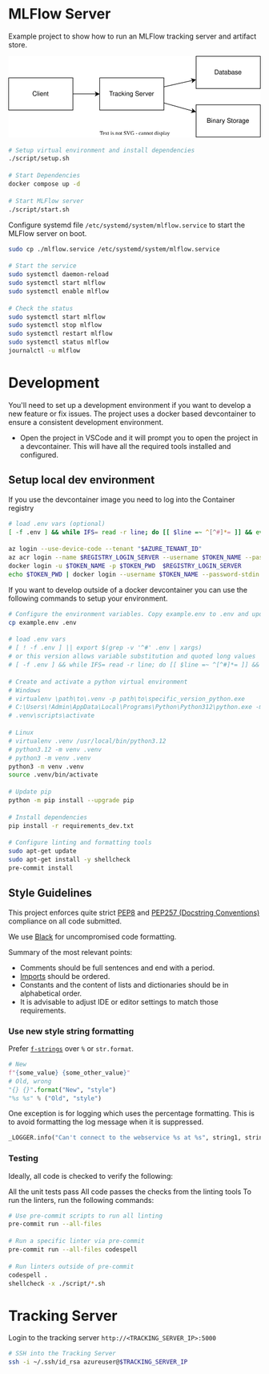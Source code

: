 # MLFlow Server

Example project to show how to run an MLFlow tracking server and artifact store.

![Architecture Overview](./docs/architecture_overview.svg)

```bash
# Setup virtual environment and install dependencies
./script/setup.sh

# Start Dependencies
docker compose up -d

# Start MLFlow server
./script/start.sh
```

Configure systemd file `/etc/systemd/system/mlflow.service` to start the MLFlow server on boot.

```bash
sudo cp ./mlflow.service /etc/systemd/system/mlflow.service

# Start the service
sudo systemctl daemon-reload
sudo systemctl start mlflow
sudo systemctl enable mlflow

# Check the status
sudo systemctl start mlflow
sudo systemctl stop mlflow
sudo systemctl restart mlflow
sudo systemctl status mlflow
journalctl -u mlflow
```

# Development

You'll need to set up a development environment if you want to develop a new feature or fix issues. The project uses a docker based devcontainer to ensure a consistent development environment.

- Open the project in VSCode and it will prompt you to open the project in a devcontainer. This will have all the required tools installed and configured.

## Setup local dev environment

If you use the devcontainer image you need to log into the Container registry

```bash
# load .env vars (optional)
[ -f .env ] && while IFS= read -r line; do [[ $line =~ ^[^#]*= ]] && eval "export $line"; done < .env

az login --use-device-code --tenant "$AZURE_TENANT_ID"
az acr login --name $REGISTRY_LOGIN_SERVER --username $TOKEN_NAME --password $TOKEN_PWD
docker login -u $TOKEN_NAME -p $TOKEN_PWD  $REGISTRY_LOGIN_SERVER
echo $TOKEN_PWD | docker login --username $TOKEN_NAME --password-stdin $REGISTRY_LOGIN_SERVER
```

If you want to develop outside of a docker devcontainer you can use the following commands to setup your environment.

```bash
# Configure the environment variables. Copy example.env to .env and update the values
cp example.env .env

# load .env vars
# [ ! -f .env ] || export $(grep -v '^#' .env | xargs)
# or this version allows variable substitution and quoted long values
# [ -f .env ] && while IFS= read -r line; do [[ $line =~ ^[^#]*= ]] && eval "export $line"; done < .env

# Create and activate a python virtual environment
# Windows
# virtualenv \path\to\.venv -p path\to\specific_version_python.exe
# C:\Users\!Admin\AppData\Local\Programs\Python\Python312\python.exe -m venv .venv
# .venv\scripts\activate

# Linux
# virtualenv .venv /usr/local/bin/python3.12
# python3.12 -m venv .venv
# python3 -m venv .venv
python3 -m venv .venv
source .venv/bin/activate

# Update pip
python -m pip install --upgrade pip

# Install dependencies
pip install -r requirements_dev.txt

# Configure linting and formatting tools
sudo apt-get update
sudo apt-get install -y shellcheck
pre-commit install
```

## Style Guidelines

This project enforces quite strict [PEP8](https://www.python.org/dev/peps/pep-0008/) and [PEP257 (Docstring Conventions)](https://www.python.org/dev/peps/pep-0257/) compliance on all code submitted.

We use [Black](https://github.com/psf/black) for uncompromised code formatting.

Summary of the most relevant points:

- Comments should be full sentences and end with a period.
- [Imports](https://www.python.org/dev/peps/pep-0008/#imports) should be ordered.
- Constants and the content of lists and dictionaries should be in alphabetical order.
- It is advisable to adjust IDE or editor settings to match those requirements.

### Use new style string formatting

Prefer [`f-strings`](https://docs.python.org/3/reference/lexical_analysis.html#f-strings) over `%` or `str.format`.

```python
# New
f"{some_value} {some_other_value}"
# Old, wrong
"{} {}".format("New", "style")
"%s %s" % ("Old", "style")
```

One exception is for logging which uses the percentage formatting. This is to avoid formatting the log message when it is suppressed.

```python
_LOGGER.info("Can't connect to the webservice %s at %s", string1, string2)
```

### Testing

Ideally, all code is checked to verify the following:

All the unit tests pass All code passes the checks from the linting tools To run the linters, run the following commands:

```bash
# Use pre-commit scripts to run all linting
pre-commit run --all-files

# Run a specific linter via pre-commit
pre-commit run --all-files codespell

# Run linters outside of pre-commit
codespell .
shellcheck -x ./script/*.sh
```

# Tracking Server

Login to the tracking server `http://<TRACKING_SERVER_IP>:5000`

```bash
# SSH into the Tracking Server
ssh -i ~/.ssh/id_rsa azureuser@$TRACKING_SERVER_IP
```
